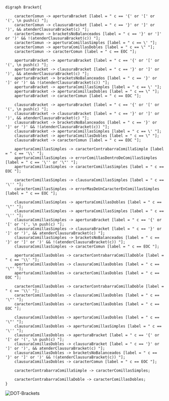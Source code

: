     digraph Bracket{
    
        caracterComun -> aperturaBracket [label = " c == '{' or '[' or '(', \n push(c) "];
        caracterComun -> clausuraBracket [label = " c == '}' or ']' or ')', && atenderClausuraBracket(c) "];
        caracterComun -> bracketsNoBalanceados [label = " c == '}' or ']' or ')' && !(atenderClausuraBracket(c)) "];
        caracterComun -> aperturaComillasSimples [label = " c == \' "];
        caracterComun -> aperturaComillasDobles [label = " c == \" "];
        caracterComun -> caracterComun [label = " c == EOC "];

        aperturaBracket -> aperturaBracket [label = " c == '{' or '[' or '(', \n push(c) "];
        aperturaBracket -> clausuraBracket [label = " c == '}' or ']' or ')', && atenderClausuraBracket(c) "];
        aperturaBracket -> bracketsNoBalanceados [label = " c == '}' or ']' or ')' && !(atenderClausuraBracket(c)) "];
        aperturaBracket -> aperturaComillasSimples [label = " c == \' "];
        aperturaBracket -> aperturaComillasDobles [label = " c == \" "];
        aperturaBracket -> caracterComun [label = " c == EOC "];

        clausuraBracket -> aperturaBracket [label = " c == '{' or '[' or '(', \n push(c) "];
        clausuraBracket -> clausuraBracket [label = " c == '}' or ']' or ')', && atenderClausuraBracket(c) "];
        clausuraBracket -> bracketsNoBalanceados [label = " c == '}' or ']' or ')' && !(atenderClausuraBracket(c)) "];
        clausuraBracket -> aperturaComillasSimples [label = " c == \' "];
        clausuraBracket -> aperturaComillasDobles [label = " c == \" "];
        clausuraBracket -> caracterComun [label = " c == EOC "];

        aperturaComillasSimples -> caracterContrabarraComillaSimple [label = " c == '\\' "];
        aperturaComillasSimples -> errorComillasDentroDeComillasSimples [label = " c == '\'' or '\"' "];
        aperturaComillasSimples -> caracterComillasSimples [label = " c == EOC "];

        caracterComillasSimples -> clausuraComillasSimples [label = " c == '\'' "];
        caracterComillasSimples -> errorMasDeUnCaracterEnComillasSimples [label = " c == EOC "];

        clausuraComillasSimples -> aperturaComillasDobles [label = " c == '\"' "];
        clausuraComillasSimples -> aperturaComillasSimples [label = " c == '\'' "];
        clausuraComillasSimples -> aperturaBracket [label = " c == '{' or '[' or '(', \n push(c) "];
        clausuraComillasSimples -> clausuraBracket [label = " c == '}' or ']' or ')', && atenderClausuraBracket(c) "];
        clausuraComillasSimples -> bracketsNoBalanceados [label = " c == '}' or ']' or ')' && !(atenderClausuraBracket(c)) "];
        clausuraComillasSimples -> caracterComun [label = " c == EOC "];

        aperturaComillasDobles -> caracterContrabarraComillaDoble [label = " c == '\\' "];
        aperturaComillasDobles -> clausuraComillasDobles [label = " c == '\"' "];
        aperturaComillasDobles -> caracterComillasDobles [label = " c == EOC "];

        caracterComillasDobles -> caracterContrabarraComillaDoble [label = " c == '\\' "];
        caracterComillasDobles -> clausuraComillasDobles [label = " c == '\"' "];
        caracterComillasDobles -> caracterComillasDobles [label = " c == EOC "];

        clausuraComillasDobles -> aperturaComillasDobles [label = " c == '\"' "];
        clausuraComillasDobles -> aperturaComillasSimples [label = " c == '\'' "];
        clausuraComillasDobles -> aperturaBracket [label = " c == '{' or '[' or '(', \n push(c) "];
        clausuraComillasDobles -> clausuraBracket [label = " c == '}' or ']' or ')', && atenderClausuraBracket(c) "];
        clausuraComillasDobles -> bracketsNoBalanceados [label = " c == '}' or ']' or ')' && !(atenderClausuraBracket(c)) "];
        clausuraComillasDobles -> caracterComun [label = " c == EOC "];

        caracterContrabarraComillaSimple -> caracterComillasSimples;

        caracterContrabarraComillaDoble -> caracterComillasDobles;
    }
   
![DOT-Brackets](https://user-images.githubusercontent.com/82002194/132161347-a29f0b43-27d1-4f50-a579-0dd19429f6a1.png)


